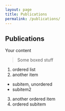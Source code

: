 ```yaml
---
layout: page
title: Publications
permalink: /publications/
---
```

## Publications

Your content

 > Some boxed stuff

1. ordered list
2. another item
  * subitem, unordered
  * subitem2
3. another ordered item
  1. ordered subitem
